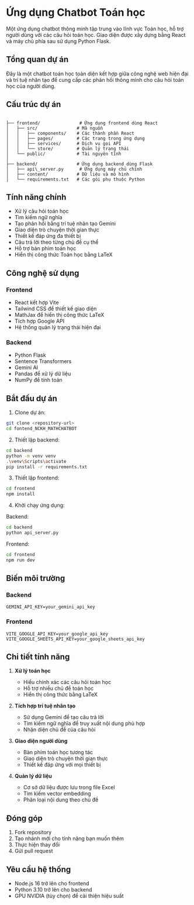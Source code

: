 # Ứng dụng Chatbot Toán học

Một ứng dụng chatbot thông minh tập trung vào lĩnh vực Toán học, hỗ trợ người dùng với các câu hỏi toán học. Giao diện được xây dựng bằng React và máy chủ phía sau sử dụng Python Flask.

## Tổng quan dự án

Đây là một chatbot toán học toàn diện kết hợp giữa công nghệ web hiện đại và trí tuệ nhân tạo để cung cấp các phản hồi thông minh cho câu hỏi toán học của người dùng.

## Cấu trúc dự án

```

├── frontend/               # Ứng dụng frontend dùng React
│   ├── src/               # Mã nguồn
│   │   ├── components/    # Các thành phần React
│   │   ├── pages/         # Các trang trong ứng dụng
│   │   ├── services/      # Dịch vụ gọi API
│   │   └── store/         # Quản lý trạng thái
│   └── public/            # Tài nguyên tĩnh
│
├── backend/               # Ứng dụng backend dùng Flask
│   ├── api\_server.py      # Ứng dụng máy chủ chính
│   ├── content/           # Dữ liệu và mô hình
│   └── requirements.txt   # Các gói phụ thuộc Python

````

## Tính năng chính

- Xử lý câu hỏi toán học
- Tìm kiếm ngữ nghĩa
- Tạo phản hồi bằng trí tuệ nhân tạo Gemini
- Giao diện trò chuyện thời gian thực
- Thiết kế đáp ứng đa thiết bị
- Câu trả lời theo từng chủ đề cụ thể
- Hỗ trợ bàn phím toán học
- Hiển thị công thức Toán học bằng LaTeX

## Công nghệ sử dụng

### Frontend

- React kết hợp Vite
- Tailwind CSS để thiết kế giao diện
- MathJax để hiển thị công thức LaTeX
- Tích hợp Google API
- Hệ thống quản lý trạng thái hiện đại

### Backend

- Python Flask
- Sentence Transformers
- Gemini AI
- Pandas để xử lý dữ liệu
- NumPy để tính toán

## Bắt đầu dự án

1. Clone dự án:
```bash
git clone <repository-url>
cd fontend_NCKH_MATHCHATBOT
````

2. Thiết lập backend:

```bash
cd backend
python -m venv venv
.\venv\Scripts\activate
pip install -r requirements.txt
```

3. Thiết lập frontend:

```bash
cd frontend
npm install
```

4. Khởi chạy ứng dụng:

Backend:

```bash
cd backend
python api_server.py
```

Frontend:

```bash
cd frontend
npm run dev
```

## Biến môi trường

### Backend

```env
GEMINI_API_KEY=your_gemini_api_key
```

### Frontend

```env
VITE_GOOGLE_API_KEY=your_google_api_key
VITE_GOOGLE_SHEETS_API_KEY=your_google_sheets_api_key
```

## Chi tiết tính năng

1. **Xử lý toán học**

   * Hiểu chính xác các câu hỏi toán học
   * Hỗ trợ nhiều chủ đề toán học
   * Hiển thị công thức bằng LaTeX

2. **Tích hợp trí tuệ nhân tạo**

   * Sử dụng Gemini để tạo câu trả lời
   * Tìm kiếm ngữ nghĩa để truy xuất nội dung phù hợp
   * Nhận diện chủ đề của câu hỏi

3. **Giao diện người dùng**

   * Bàn phím toán học tương tác
   * Giao diện trò chuyện thời gian thực
   * Thiết kế đáp ứng với mọi thiết bị

4. **Quản lý dữ liệu**

   * Cơ sở dữ liệu được lưu trong file Excel
   * Tìm kiếm vector embedding
   * Phân loại nội dung theo chủ đề

## Đóng góp

1. Fork repository
2. Tạo nhánh mới cho tính năng bạn muốn thêm
3. Thực hiện thay đổi
4. Gửi pull request

## Yêu cầu hệ thống

* Node.js 16 trở lên cho frontend
* Python 3.10 trở lên cho backend
* GPU NVIDIA (tùy chọn) để cải thiện hiệu suất
